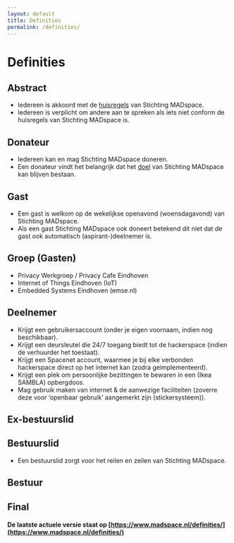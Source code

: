 ```yaml
---
layout: default
title: Definities
permalink: /definities/
---
```


# Definities

## Abstract
* Iedereen is akkoord met de [huisregels](/huisregels/) van Stichting MADspace.
* Iedereen is verplicht om andere aan te spreken als iets niet conform de huisregels van Stichting MADspace is.

## Donateur
* Iedereen kan en mag Stichting MADspace doneren.
* Een donateur vindt het belangrijk dat het [doel](/over/#doel) van Stichting MADspace kan blijven bestaan.

## Gast
* Een gast is welkom op de wekelijkse openavond (woensdagavond) van Stichting MADspace.
* Als een gast Stichting MADspace ook doneert betekend dit niet dat de gast ook automatisch (aspirant-)deelnemer is.

## Groep (Gasten)
* Privacy Werkgroep / Privacy Cafe Eindhoven
* Internet of Things Eindhoven (IoT)
* Embedded Systems Eindhoven (emse.nl)

## Deelnemer
* Krijgt een gebruikersaccount (onder je eigen voornaam, indien nog beschikbaar).
* Krijgt een deursleutel die 24/7 toegang biedt tot de hackerspace (indien de verhuurder het toestaat).
* Krijgt een Spacenet account, waarmee je bij elke verbonden hackerspace direct op het internet kan (zodra geimplementeerd).
* Krijgt een plek om persoonlijke bezittingen te bewaren in een (Ikea SAMBLA) opbergdoos.
* Mag gebruik maken van internet & de aanwezige faciliteiten (zoverre deze voor ‘openbaar gebruik’ aangemerkt zijn (stickersysteem)).

## Ex-bestuurslid

## Bestuurslid
* Een bestuurslid zorgt voor het reilen en zeilen van Stichting MADspace.

## Bestuur

## Final

#### De laatste actuele versie staat op [https://www.madspace.nl/definities/](https://www.madspace.nl/definities/)

